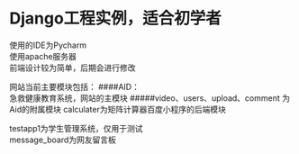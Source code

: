 # Django工程实例，适合初学者
使用的IDE为Pycharm  
使用apache服务器  
前端设计较为简单，后期会进行修改
  
网站当前主要模块包括：
####AID：  
 急救健康教育系统，网站的主模块
#####video、users、upload、comment
为Aid的附属模块 
calculater为矩阵计算器百度小程序的后端模块  


testapp1为学生管理系统，仅用于测试  
message_board为网友留言板
